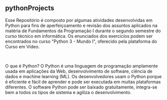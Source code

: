 ## pythonProjects

Esse Repositório é composto por algumas atividades desenvolvidas em Python para fins de aperfeiçoamento e revisão dos assuntos aplicados na matéria de Fundamentos da Programação I durante o segundo semestre do curso técnico em informática. Os enunciados dos exercicíos podem ser encontrados no curso "Python 3 - Mundo I", oferecido pela plataforma do Curso em Vídeo.

<br/>

O que é Python?
O Python é uma linguagem de programação amplamente usada em aplicações da Web, desenvolvimento de software, ciência de dados e machine learning (ML). Os desenvolvedores usam o Python porque é eficiente e fácil de aprender e pode ser executada em muitas plataformas diferentes. O software Python pode ser baixado gratuitamente, integra-se bem a todos os tipos de sistema e agiliza o desenvolvimento.

